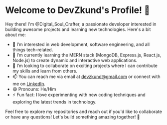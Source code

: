 # Welcome to DevZkund's Profile! 👋

Hey there! I'm @Digital_Soul_Crafter, a passionate developer interested in building awesome projects and learning new technologies. Here's a bit about me:

- 👀 I’m interested in web development, software engineering, and all things tech-related.
- 🌱 I’m currently learning the MERN stack (MongoDB, Express.js, React.js, Node.js) to create dynamic and interactive web applications.
- 💞️ I’m looking to collaborate on exciting projects where I can contribute my skills and learn from others.
- 📫 You can reach me via email at devzkund@gmail.com or connect with me on [LinkedIn](https://www.linkedin.com/in/kundan-kumar-864761216).
- 😄 Pronouns: He/Him
- ⚡ Fun fact: I love experimenting with new coding techniques and exploring the latest trends in technology.

Feel free to explore my repositories and reach out if you'd like to collaborate or have any questions! Let's build something amazing together! 🚀





<!---
DevZkund/DevZkund is a ✨ special ✨ repository because its `README.md` (this file) appears on your GitHub profile.
You can click the Preview link to take a look at your changes.
--->
